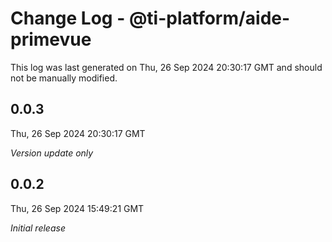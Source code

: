 # Change Log - @ti-platform/aide-primevue

This log was last generated on Thu, 26 Sep 2024 20:30:17 GMT and should not be manually modified.

## 0.0.3
Thu, 26 Sep 2024 20:30:17 GMT

_Version update only_

## 0.0.2
Thu, 26 Sep 2024 15:49:21 GMT

_Initial release_

